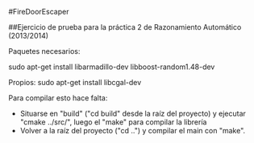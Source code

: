 #FireDoorEscaper

##Ejercicio de prueba para la práctica 2 de Razonamiento Automático (2013/2014)


Paquetes necesarios:

sudo apt-get install libarmadillo-dev libboost-random1.48-dev

Propios: 
	sudo apt-get install libcgal-dev


Para compilar esto hace falta:

- Situarse en "build" ("cd build" desde la raíz del proyecto) y ejecutar "cmake ../src/", luego el "make" para compilar la librería
- Volver a la raíz del proyecto ("cd ..") y compilar el main con "make".
